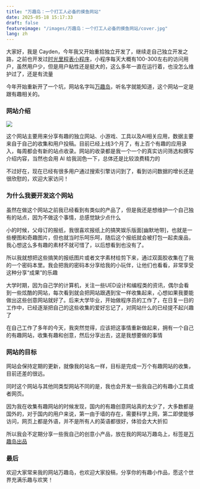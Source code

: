 ```yaml
---
title: "万趣岛：一个打工人必备的摸鱼网站"
date: 2025-05-18 15:17:33
draft: false
featureimage: "/images/万趣岛：一个打工人必备的摸鱼网站/cover.jpg"
lang: zh
---
```





大家好，我是 Cayden，今年我又开始重拾独立开发了，继续走自己独立开发之路，之前也开发过[时光里程表小程序](/post/1be3071d.html)，小程序每天大概有100-300左右的访问用户，虽然用户少，但是用户粘性还是挺大的，这么多年一直在运行着，也没怎么维护过了，还是有流量

今年开始重新开了一个坑，网站名字叫[万趣岛](http://w3cay.com)，听名字就能知道，这个网站一定是跟有趣相关的。

### 网站介绍

![](/images/万趣岛：一个打工人必备的摸鱼网站/cover.jpg)

这个网站主要用来分享有趣的独立网站、小游戏、工具以及AI相关应用，数据主要来自于自己的收集和用户投稿。目前已经上线3个月了，有上百个有趣的应用录入，每周都会有新的站点收录。网站的收录都是我一个一个的真实访问筛选和撰写介绍内容，当然也会用 AI 给我润色一下，总体还是比较浪费精力的

不过好在，现在已经有很多用户通过搜索引擎访问到了，看到访问数据的增长还是很欣慰的，欢迎大家访问！

### 为什么我要开发这个网站

虽然在做这个网站之前我已经看到有类似的产品了，但是我还是想维护一个自己独有的站点，因为不做这个事情，总感觉缺少点什么

小的时候，父母订的报纸，我很喜欢报纸上的搞笑娱乐版面[幽默地带]，也就是一些梗图和奇趣图片，但也就当时乐呵乐呵，随后这个报纸就会被打包一起卖废品，我心想这么多有趣的素材不就可惜了，以后想看到也没有了。

所以我就想把这些搞笑的报纸图片或者文字素材给剪下来，通过双面胶收集在了我的一个密码本里。我会把我的密码本分享给我的小玩伴，让他们也看看，非常享受这种分享“成果”的乐趣

大学时期，因为自己学的计算机，关注一些UED设计和编程类的资讯，偶尔会看到一些炫酷的网站，每次看到就会把网站跟遇到宝一样收集起来，心想如果我要能做出这些创意网站就好了。后来大学毕业，开始做程序员的工作了，在日复一日的工作中，已经逐渐把自己的这些收集的爱好忘记了，对网站什么的已经提不起兴趣了

在自己工作了多年的今天，我突然觉得，应该把这事情重新做起来，拥有一个自己的有趣网站，收集有趣和创意，然后分享出去，这是我想要做的事情

### 网站的目标

网站会保持定期的更新，就像我的站名一样，目标是完成一万个有趣网站的收集，目前还差的很远。

同时这个网站与其他同类型网站不同的是，我也会开发一些我自己的有趣小工具或者网页。

因为我在收集有趣网站的时候发现，国内的有趣创意网站真的太少了，大多数都是国外的，对于国内的用户来说，第一由于墙的存在，需要科学上网，第二即使能够访问，网页上都是外语，并不是所有人的英语都很好，体验会大大折扣

所以我会不定期分享一些我自己的创意小产品，放在我的网站万趣岛上，标签是[万趣岛出品](https://w3cay.com/tags/%E4%B8%87%E8%B6%A3%E5%B2%9B%E5%87%BA%E5%93%81/)

### 最后

欢迎大家常来我的网站万趣岛，也欢迎大家投稿，分享你的有趣小作品，愿这个世界充满乐趣与欢笑！

